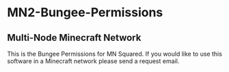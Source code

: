 MN2-Bungee-Permissions
===============

Multi-Node Minecraft Network
----------------------------

This is the Bungee Permissions for MN Squared.
If you would like to use this software in a
Minecraft network please send a request email.

